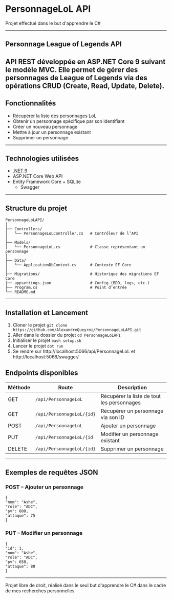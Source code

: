 # PersonnageLoL API
Projet effectué dans le but d'apprendre le C#

---
## Personnage League of Legends API

API REST développée en **ASP.NET Core 9** suivant le modèle MVC.
Elle permet de gérer des personnages de League of Legends via des opérations CRUD (Create, Read, Update, Delete).
---
## Fonctionnalités

- Récupérer la liste des personnages LoL
- Obtenir un personnage spécifique par son identifiant
- Créer un nouveau personnage
- Mettre à jour un personnage existant
- Supprimer un personnage
---
## Technologies utilisées

- [.NET 9](https://dotnet.microsoft.com/)
- ASP.NET Core Web API
- Entity Framework Core + SQLite
  - Swagger

---
## Structure du projet
```
PersonnageLoLAPI/
│
├── Controllers/
│   └── PersonnageLoLController.cs   # Contrôleur de l’API
│
├── Models/
│   └── PersonnageLoL.cs             # Classe représentant un personnage
│
├── Data/
│   └── ApplicationDbContext.cs      # Contexte EF Core
│
├── Migrations/                      # Historique des migrations EF Core
├── appsettings.json                 # Config (BDD, logs, etc.)
├── Program.cs                       # Point d’entrée
└── README.md
```
---
## Installation et Lancement
1. Cloner le projet ``git clone https://github.com/AlexandreQueyroi/PersonnageLoLAPI.git``
2. Aller dans le dossier du projet ``cd PersonnageLoLAPI``
3. Initialiser le projet ``bash setup.sh``
4. Lancer le projet ``dot run``
5. Se rendre sur http://localhost:5066/api/PersonnageLoL et http://localhost:5066/swagger/

## Endpoints disponibles

| Méthode | Route                   | Description                                |
|---------|-------------------------|--------------------------------------------|
| GET     | `/api/PersonnageLoL`    | Récupérer la liste de tout les personnages |
| GET     | `/api/PersonnageLoL/{id}` | Récupérer un personnage via son ID         |
|    POST     | `/api/PersonnageLoL`    | Ajouter un personnage                      |
|   PUT      | `/api/PersonnageLoL/{id` | Modifier un personnage existant            |
|    DELETE     | `/api/PersonnageLoL/{id}`                        | Supprimer un personnage                    |

---
## Exemples de requêtes JSON

### POST – Ajouter un personnage
```
{
"nom": "Ashe",
"role": "ADC",
"pv": 600,
"attaque": 75
}
```

### PUT – Modifier un personnage
```
{
"id": 1,
"nom": "Ashe",
"role": "ADC",
"pv": 650,
"attaque": 80
}
```

---

Projet libre de droit, réalisé dans le seul but d'apprendre le C# dans le cadre de mes recherches personnelles